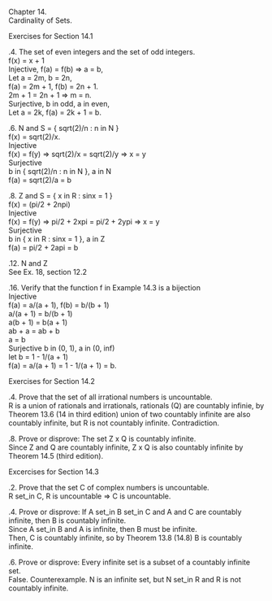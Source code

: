 Chapter 14.      
Cardinality of Sets.      


Exercises for Section 14.1     

.4. The set of even integers and the set of odd integers.      
f(x) = x + 1      
Injective, f(a) = f(b) => a = b,     
Let a = 2m, b = 2n,      
f(a) = 2m + 1, f(b) = 2n + 1.      
2m + 1 = 2n + 1 => m = n.     
Surjective, b in odd, a in even,      
Let a = 2k, f(a) = 2k + 1 = b.      


.6. N and S = { sqrt(2)/n : n in N }     
f(x) = sqrt(2)/x.       
Injective       
f(x) = f(y) => sqrt(2)/x = sqrt(2)/y => x = y      
Surjective       
b in { sqrt(2)/n : n in N }, a in N       
f(a) = sqrt(2)/a = b      


.8. Z and S = { x in R : sinx = 1 }     
f(x) = (pi/2 + 2npi)      
Injective       
f(x) = f(y) => pi/2 + 2xpi = pi/2 + 2ypi => x = y     
Surjective      
b in { x in R : sinx = 1 }, a in Z      
f(a) = pi/2 + 2api = b     


.12. N and Z      
See Ex. 18, section 12.2

.16. Verify that the function f in Example 14.3 is a bijection     
Injective   
f(a) = a/(a + 1), f(b) = b/(b + 1)       
a/(a + 1) = b/(b + 1)      
a(b + 1) = b(a + 1)       
ab + a = ab + b      
a = b     
Surjective
b in (0, 1), a in (0, inf)      
let b = 1 - 1/(a + 1)     
f(a) = a/(a + 1) = 1 - 1/(a + 1) = b.     


Exercises for Section 14.2      

.4. Prove that the set of all irrational numbers is uncountable.     
R is a union of rationals and irrationals, rationals (Q) are countably infinie, by Theorem 13.6 (14 in third edition) union of two countably infinite are also countably infinite, but R is not countably infinite. Contradiction.     


.8. Prove or disprove: The set Z x Q is countably infinite.      
Since Z and Q are countably infinite, Z x Q is also countably infinite by Theorem 14.5 (third edition).     


Excercises for Section 14.3      


.2. Prove that the set C of complex numbers is uncountable.     
R set_in C, R is uncountable => C is uncountable.     


.4. Prove or disprove: If A set_in B set_in C and A and C are countably infinite, then B is countably infinite.     
Since A set_in B and A is infinite, then B must be infinite.     
Then, C is countably infinite, so by Theorem 13.8 (14.8) B is countably infinite.     


.6. Prove or disprove: Every infinite set is a subset of a countably infinite set.      
False. Counterexample. N is an infinite set, but N set_in R and R is not countably infinite.      
